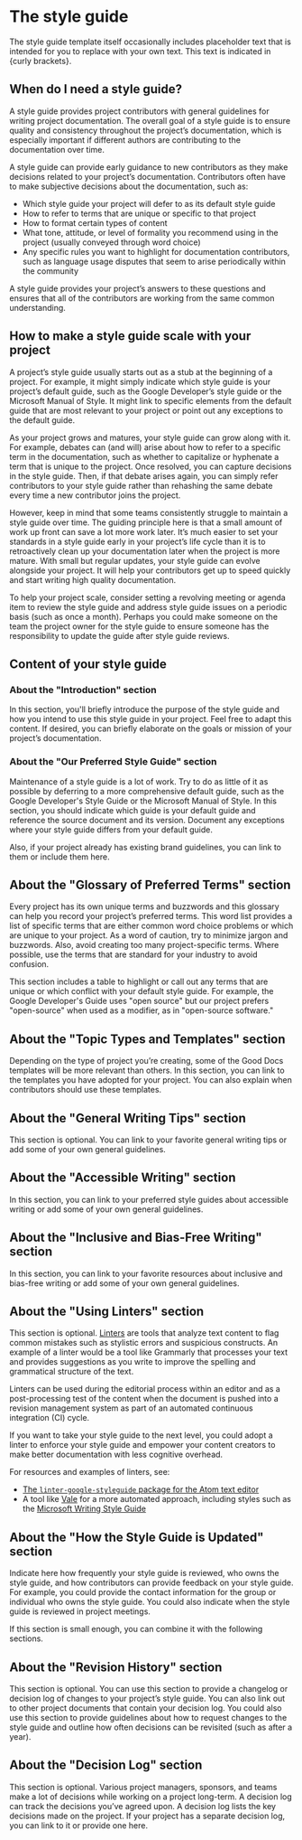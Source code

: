 # The style guide

The style guide template itself occasionally includes placeholder text that
is intended for you to replace with your own text. This text is indicated in
{curly brackets}.

## When do I need a style guide?

A style guide provides project contributors with general guidelines for writing
project documentation. The overall goal of a style guide is to ensure quality
and consistency throughout the project’s documentation, which is especially
important if different authors are contributing to the documentation over time.

A style guide can provide early guidance to new contributors as they make
decisions related to your project’s documentation. Contributors often have to
make subjective decisions about the documentation, such as:

- Which style guide your project will defer to as its default style guide
- How to refer to terms that are unique or specific to that project
- How to format certain types of content
- What tone, attitude, or level of formality you recommend using in the project
  (usually conveyed through word choice)
- Any specific rules you want to highlight for documentation contributors, such
  as language usage disputes that seem to arise periodically within the
  community

A style guide provides your project’s answers to these questions and ensures
that all of the contributors are working from the same common understanding.

## How to make a style guide scale with your project

A project’s style guide usually starts out as a stub at the beginning of a
project. For example, it might simply indicate which style guide is your
project’s default guide, such as the Google Developer’s style guide or the
Microsoft Manual of Style. It might link to specific elements from the default
guide that are most relevant to your project or point out any exceptions to the
default guide.

As your project grows and matures, your style guide can grow along with it. For
example, debates can (and will) arise about how to refer to a specific term in
the documentation, such as whether to capitalize or hyphenate a term that is
unique to the project. Once resolved, you can capture decisions in the style
guide. Then, if that debate arises again, you can simply refer contributors to
your style guide rather than rehashing the same debate every time a new
contributor joins the project.

However, keep in mind that some teams consistently struggle to maintain a style
guide over time. The guiding principle here is that a small amount of work up
front can save a lot more work later. It’s much easier to set your standards in
a style guide early in your project’s life cycle than it is to retroactively
clean up your documentation later when the project is more mature. With small
but regular updates, your style guide can evolve alongside your project. It will
help your contributors get up to speed quickly and start writing high quality
documentation.

To help your project scale, consider setting a revolving meeting or agenda item
to review the style guide and address style guide issues on a periodic basis
(such as once a month). Perhaps you could make someone on the team the project
owner for the style guide to ensure someone has the responsibility to update the
guide after style guide reviews.

## Content of your style guide

### About the "Introduction" section

In this section, you'll briefly introduce the purpose of the style guide and how
you intend to use this style guide in your project. Feel free to adapt this
content. If desired, you can briefly elaborate on the goals or mission of your
project’s documentation.

### About the "Our Preferred Style Guide" section

Maintenance of a style guide is a lot of work. Try to do as little of it as
possible by deferring to a more comprehensive default guide, such as the Google
Developer's Style Guide or the Microsoft Manual of Style. In this section,
you should indicate which guide is your default guide and reference the source
document and its version. Document any exceptions where your style guide differs
from your default guide.

Also, if your project already has existing brand guidelines, you can link to
them or include them here.

## About the "Glossary of Preferred Terms" section

Every project has its own unique terms and buzzwords and this glossary can help
you record your project’s preferred terms. This word list provides a list of
specific terms that are either common word choice problems or which are unique
to your project. As a word of caution, try to minimize jargon and buzzwords.
Also, avoid creating too many project-specific terms. Where possible, use the
terms that are standard for your industry to avoid confusion.

This section includes a table to highlight or call out any terms that are unique
or which conflict with your default style guide. For example, the Google
Developer's Guide uses "open source" but our project prefers "open-source" when
used as a modifier, as in "open-source software."

## About the "Topic Types and Templates" section

Depending on the type of project you’re creating, some of the Good Docs
templates will be more relevant than others. In this section, you can link to
the templates you have adopted for your project. You can also explain when
contributors should use these templates.

## About the "General Writing Tips" section

This section is optional. You can link to your favorite general writing tips or
add some of your own general guidelines.

## About the "Accessible Writing" section

In this section, you can link to your preferred style guides about accessible
writing or add some of your own general guidelines.

## About the "Inclusive and Bias-Free Writing" section

In this section, you can link to your favorite resources about inclusive and
bias-free writing or add some of your own general guidelines.

## About the "Using Linters" section

This section is optional. [Linters](https://www.writethedocs.org/guide/tools/testing/#style-guide-checking-and-linting)
are tools that analyze text content to flag common mistakes such as stylistic
errors and suspicious constructs. An example of a linter would be a tool like
Grammarly that processes your text and provides suggestions as you write to
improve the spelling and grammatical structure of the text.

Linters can be used during the editorial process within an editor and as a
post-processing test of the content when the document is pushed into a revision
management system as part of an automated continuous integration (CI) cycle.

If you want to take your style guide to the next level, you could adopt a linter
to enforce your style guide and empower your content creators to make better
documentation with less cognitive overhead.

For resources and examples of linters, see:

- [The `linter-google-styleguide` package for the Atom text editor](https://atom.io/packages/linter-google-styleguide)
- A tool like [Vale](https://www.writethedocs.org/guide/tools/testing/#vale)
  for a more automated approach, including styles such as the
  [Microsoft Writing Style Guide](https://github.com/errata-ai/styles)


## About the "How the Style Guide is Updated" section

Indicate here how frequently your style guide is reviewed, who owns the style
guide, and how contributors can provide feedback on your style guide. For
example, you could provide the contact information for the group or individual
who owns the style guide. You could also indicate when the style guide is
reviewed in project meetings.

If this section is small enough, you can combine it with the following sections.

## About the "Revision History" section

This section is optional. You can use this section to provide a changelog or
decision log of changes to your project’s style guide. You can also link out to
other project documents that contain your decision log. You could also use this
section to provide guidelines about how to request changes to the style guide
and outline how often decisions can be revisited (such as after a year).


## About the "Decision Log" section

This section is optional. Various project managers, sponsors, and teams make a
lot of decisions while working on a project long-term. A decision log can track
the decisions you’ve agreed upon. A decision log lists the key decisions made on
the project. If your project has a separate decision log, you can link to it or
provide one here.
